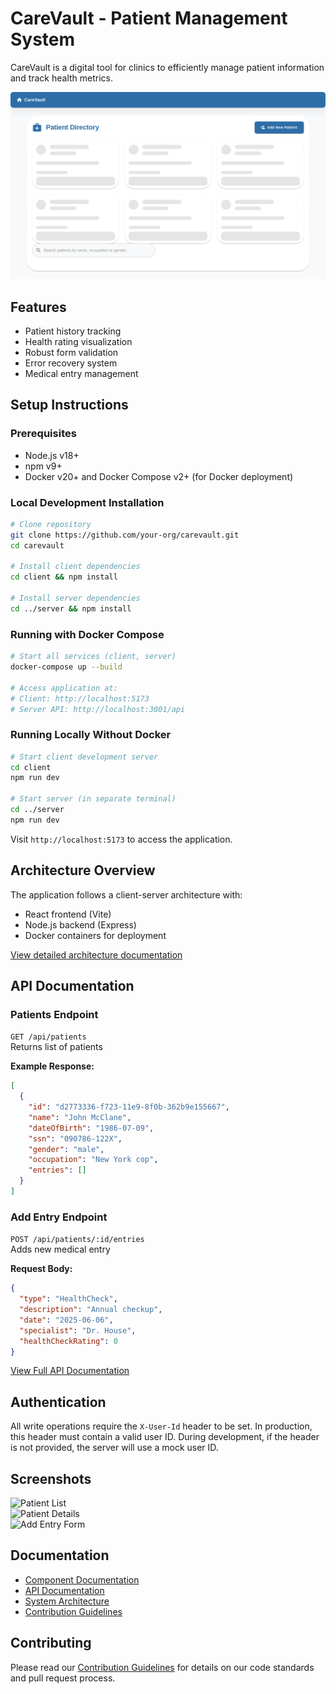 # CareVault - Patient Management System  

CareVault is a digital tool for clinics to efficiently manage patient information and track health metrics.  

![CareVault Screenshot](client/homepage-screenshot.png)  

## Features  

- Patient history tracking  
- Health rating visualization  
- Robust form validation  
- Error recovery system  
- Medical entry management  

## Setup Instructions  

### Prerequisites  

- Node.js v18+  
- npm v9+  
- Docker v20+ and Docker Compose v2+ (for Docker deployment)  

### Local Development Installation  

```bash  
# Clone repository  
git clone https://github.com/your-org/carevault.git  
cd carevault  

# Install client dependencies  
cd client && npm install  

# Install server dependencies  
cd ../server && npm install  
```  

### Running with Docker Compose  

```bash  
# Start all services (client, server)  
docker-compose up --build  

# Access application at:
# Client: http://localhost:5173
# Server API: http://localhost:3001/api
```  

### Running Locally Without Docker  

```bash  
# Start client development server  
cd client  
npm run dev  

# Start server (in separate terminal)  
cd ../server  
npm run dev  
```  

Visit `http://localhost:5173` to access the application.  

## Architecture Overview  

The application follows a client-server architecture with:  
- React frontend (Vite)  
- Node.js backend (Express)  
- Docker containers for deployment  

[View detailed architecture documentation](ARCHITECTURE.md)  

## API Documentation  

### Patients Endpoint  

`GET /api/patients`  
Returns list of patients  

**Example Response:**  

```json  
[
  {
    "id": "d2773336-f723-11e9-8f0b-362b9e155667",
    "name": "John McClane",
    "dateOfBirth": "1986-07-09",
    "ssn": "090786-122X",
    "gender": "male",
    "occupation": "New York cop",
    "entries": []
  }
]
```  

### Add Entry Endpoint  

`POST /api/patients/:id/entries`  
Adds new medical entry  

**Request Body:**  

```json  
{
  "type": "HealthCheck",
  "description": "Annual checkup",
  "date": "2025-06-06",
  "specialist": "Dr. House",
  "healthCheckRating": 0
}
```  

[View Full API Documentation](server/src/routes/patientsRoute.ts)  
## Authentication

All write operations require the `X-User-Id` header to be set. In production, this header must contain a valid user ID. During development, if the header is not provided, the server will use a mock user ID.

## Screenshots  

![Patient List](client/screenshots/patient-list.png)  
![Patient Details](client/screenshots/patient-details.png)  
![Add Entry Form](client/screenshots/add-entry.png)  

## Documentation

- [Component Documentation](client/docs/index.html)
- [API Documentation](server/docs/index.html)
- [System Architecture](ARCHITECTURE.md)
- [Contribution Guidelines](CONTRIBUTING.md)

## Contributing

Please read our [Contribution Guidelines](CONTRIBUTING.md) for details on our code standards and pull request process.
